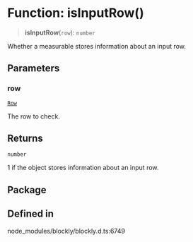 # Function: isInputRow()

> **isInputRow**(`row`): `number`

Whether a measurable stores information about an input row.

## Parameters

### row

[`Row`](../../../classes/Row.md)

The row to check.

## Returns

`number`

1 if the object stores information about an input row.

## Package

## Defined in

node_modules/blockly/blockly.d.ts:6749
